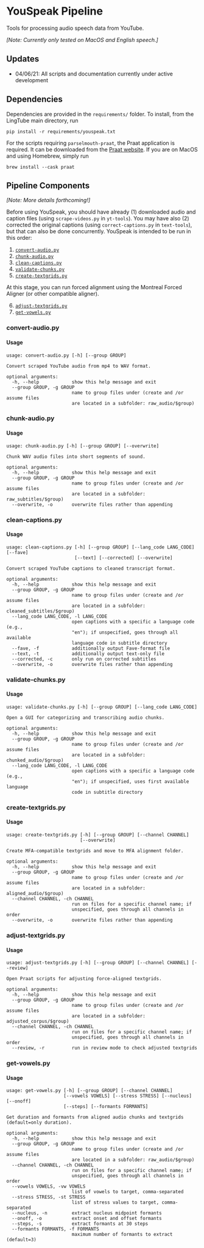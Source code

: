 # YouSpeak Pipeline

Tools for processing audio speech data from YouTube.

*[Note: Currently only tested on MacOS and English speech.]*

## Updates
* 04/06/21: All scripts and documentation currently under active development

## Dependencies

Dependencies are provided in the `requirements/` folder. To install, from the LingTube main directory, run

`pip install -r requirements/youspeak.txt`

For the scripts requiring `parselmouth-praat`, the Praat application is required. It can be downloaded from the [Praat website](https://www.fon.hum.uva.nl/praat/).  If you are on MacOS and using Homebrew, simply run

`brew install --cask praat`

## Pipeline Components
*[Note: More details forthcoming!]*

Before using YouSpeak, you should have already (1) downloaded audio and caption files (using `scrape-videos.py` in `yt-tools`). You may have also (2) corrected the original captions (using `correct-captions.py` in `text-tools`), but that can also be done concurrently. YouSpeak is intended to be run in this order:

1. [`convert-audio.py`](#convert-audio.py)
2. [`chunk-audio.py`](#chunk-audio.py)
3. [`clean-captions.py`](#clean-captions.py)
4. [`validate-chunks.py`](#validate-chunks.py)
5. [`create-textgrids.py`](#create-textgrids.py)

At this stage, you can run forced alignment using the Montreal Forced Aligner (or other compatible aligner).

6. [`adjust-textgrids.py`](#adjust-textgrids.py)
7. [`get-vowels.py`](#get-vowels.py)

### convert-audio.py

#### Usage

```
usage: convert-audio.py [-h] [--group GROUP]

Convert scraped YouTube audio from mp4 to WAV format.

optional arguments:
  -h, --help            show this help message and exit
  --group GROUP, -g GROUP
                        name to group files under (create and /or assume files
                        are located in a subfolder: raw_audio/$group)
```

### chunk-audio.py

#### Usage
```
usage: chunk-audio.py [-h] [--group GROUP] [--overwrite]

Chunk WAV audio files into short segments of sound.

optional arguments:
  -h, --help            show this help message and exit
  --group GROUP, -g GROUP
                        name to group files under (create and /or assume files
                        are located in a subfolder: raw_subtitles/$group)
  --overwrite, -o       overwrite files rather than appending
```

### clean-captions.py
#### Usage
```
usage: clean-captions.py [-h] [--group GROUP] [--lang_code LANG_CODE] [--fave]
                         [--text] [--corrected] [--overwrite]

Convert scraped YouTube captions to cleaned transcript format.

optional arguments:
  -h, --help            show this help message and exit
  --group GROUP, -g GROUP
                        name to group files under (create and /or assume files
                        are located in a subfolder: cleaned_subtitles/$group)
  --lang_code LANG_CODE, -l LANG_CODE
                        open captions with a specific a language code (e.g.,
                        "en"); if unspecified, goes through all available
                        language code in subtitle directory
  --fave, -f            additionally output Fave-format file
  --text, -t            additionally output text-only file
  --corrected, -c       only run on corrected subtitles
  --overwrite, -o       overwrite files rather than appending
```


### validate-chunks.py
#### Usage
```
usage: validate-chunks.py [-h] [--group GROUP] [--lang_code LANG_CODE]

Open a GUI for categorizing and transcribing audio chunks.

optional arguments:
  -h, --help            show this help message and exit
  --group GROUP, -g GROUP
                        name to group files under (create and /or assume files
                        are located in a subfolder: chunked_audio/$group)
  --lang_code LANG_CODE, -l LANG_CODE
                        open captions with a specific a language code (e.g.,
                        "en"); if unspecified, uses first available language
                        code in subtitle directory
```

### create-textgrids.py
#### Usage
```
usage: create-textgrids.py [-h] [--group GROUP] [--channel CHANNEL]
                           [--overwrite]

Create MFA-compatible textgrids and move to MFA alignment folder.

optional arguments:
  -h, --help            show this help message and exit
  --group GROUP, -g GROUP
                        name to group files under (create and /or assume files
                        are located in a subfolder: aligned_audio/$group)
  --channel CHANNEL, -ch CHANNEL
                        run on files for a specific channel name; if
                        unspecified, goes through all channels in order
  --overwrite, -o       overwrite files rather than appending
```
### adjust-textgrids.py
#### Usage
```
usage: adjust-textgrids.py [-h] [--group GROUP] [--channel CHANNEL] [--review]

Open Praat scripts for adjusting force-aligned textgrids.

optional arguments:
  -h, --help            show this help message and exit
  --group GROUP, -g GROUP
                        name to group files under (create and /or assume files
                        are located in a subfolder: adjusted_corpus/$group)
  --channel CHANNEL, -ch CHANNEL
                        run on files for a specific channel name; if
                        unspecified, goes through all channels in order
  --review, -r          run in review mode to check adjusted textgrids
```

### get-vowels.py
#### Usage
```
usage: get-vowels.py [-h] [--group GROUP] [--channel CHANNEL]
                     [--vowels VOWELS] [--stress STRESS] [--nucleus] [--onoff]
                     [--steps] [--formants FORMANTS]

Get duration and formants from aligned audio chunks and textgrids
(default=only duration).

optional arguments:
  -h, --help            show this help message and exit
  --group GROUP, -g GROUP
                        name to group files under (create and /or assume files
                        are located in a subfolder: raw_audio/$group)
  --channel CHANNEL, -ch CHANNEL
                        run on files for a specific channel name; if
                        unspecified, goes through all channels in order
  --vowels VOWELS, -vw VOWELS
                        list of vowels to target, comma-separated
  --stress STRESS, -st STRESS
                        list of stress values to target, comma-separated
  --nucleus, -n         extract nucleus midpoint formants
  --onoff, -o           extract onset and offset formants
  --steps, -s           extract formants at 30 steps
  --formants FORMANTS, -f FORMANTS
                        maximum number of formants to extract (default=3)
```
